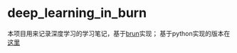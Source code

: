 # deep_learning_in_burn
本项目用来记录深度学习的学习笔记，基于[brun](https://burn.dev/)实现；
基于python实现的版本在[这里](https://github.com/chenmo230/deep_learning_in_python)